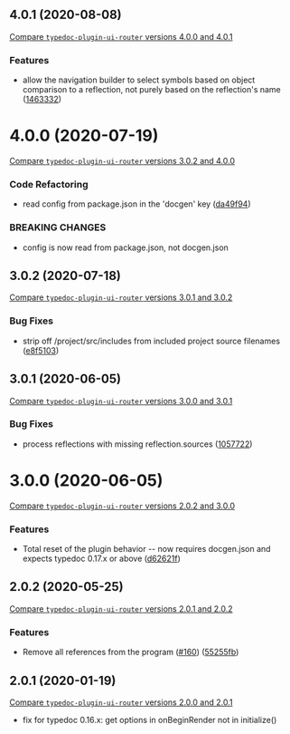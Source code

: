 ## 4.0.1 (2020-08-08)

[Compare `typedoc-plugin-ui-router` versions 4.0.0 and 4.0.1](https://github.com/christopherthielen/typedoc-plugin-ui-router/compare/4.0.0...4.0.1)

### Features

- allow the navigation builder to select symbols based on object comparison to a reflection, not purely based on the reflection's name ([1463332](https://github.com/christopherthielen/typedoc-plugin-ui-router/commit/1463332))

# 4.0.0 (2020-07-19)

[Compare `typedoc-plugin-ui-router` versions 3.0.2 and 4.0.0](https://github.com/christopherthielen/typedoc-plugin-ui-router/compare/3.0.2...4.0.0)

### Code Refactoring

- read config from package.json in the 'docgen' key ([da49f94](https://github.com/christopherthielen/typedoc-plugin-ui-router/commit/da49f94))

### BREAKING CHANGES

- config is now read from package.json, not docgen.json

## 3.0.2 (2020-07-18)

[Compare `typedoc-plugin-ui-router` versions 3.0.1 and 3.0.2](https://github.com/christopherthielen/typedoc-plugin-ui-router/compare/3.0.1...3.0.2)

### Bug Fixes

- strip off /project/src/includes from included project source filenames ([e8f5103](https://github.com/christopherthielen/typedoc-plugin-ui-router/commit/e8f5103))

## 3.0.1 (2020-06-05)

[Compare `typedoc-plugin-ui-router` versions 3.0.0 and 3.0.1](https://github.com/christopherthielen/typedoc-plugin-ui-router/compare/3.0.0...3.0.1)

### Bug Fixes

- process reflections with missing reflection.sources ([1057722](https://github.com/christopherthielen/typedoc-plugin-ui-router/commit/1057722))

# 3.0.0 (2020-06-05)

[Compare `typedoc-plugin-ui-router` versions 2.0.2 and 3.0.0](https://github.com/christopherthielen/typedoc-plugin-ui-router/compare/2.0.2...3.0.0)

### Features

- Total reset of the plugin behavior -- now requires docgen.json and expects typedoc 0.17.x or above ([d62621f](https://github.com/christopherthielen/typedoc-plugin-ui-router/commit/d62621f))

## 2.0.2 (2020-05-25)

[Compare `typedoc-plugin-ui-router` versions 2.0.1 and 2.0.2](https://github.com/christopherthielen/typedoc-plugin-ui-router/compare/2.0.1...2.0.2)

### Features

- Remove all references from the program ([#160](https://github.com/christopherthielen/typedoc-plugin-ui-router/issues/160)) ([55255fb](https://github.com/christopherthielen/typedoc-plugin-ui-router/commit/55255fb))

## 2.0.1 (2020-01-19)

[Compare `typedoc-plugin-ui-router` versions 2.0.0 and 2.0.1](https://github.com/christopherthielen/typedoc-plugin-ui-router/compare/2.0.0...2.0.1)

- fix for typedoc 0.16.x: get options in onBeginRender not in initialize()
